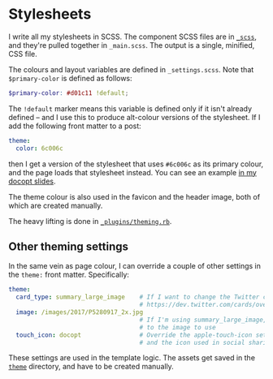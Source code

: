 # Stylesheets

I write all my stylesheets in SCSS.
The component SCSS files are in [`_scss`](../src/_scss), and they're pulled together in `_main.scss`.
The output is a single, minified, CSS file.

The colours and layout variables are defined in `_settings.scss`.
Note that `$primary-color` is defined as follows:

```scss
$primary-color: #d01c11 !default;
```

The `!default` marker means this variable is defined only if it isn't already defined – and I use this to produce alt-colour versions of the stylesheet.
If I add the following front matter to a post:

```yaml
theme:
  color: 6c006c
```

then I get a version of the stylesheet that uses `#6c006c` as its primary colour, and the page loads that stylesheet instead.
You can see an example [in my docopt slides][docopt_green].

The theme colour is also used in the favicon and the header image, both of which are created manually.

The heavy lifting is done in [`_plugins/theming.rb`](../src/_plugins/theming.rb).

[specktre]: https://pypi.org/project/specktre/
[docopt_green]: https://alexwlchan.net/2017/09/ode-to-docopt/

## Other theming settings

In the same vein as page colour, I can override a couple of other settings in the `theme:` front matter.
Specifically:

```yaml
theme:
  card_type: summary_large_image    # If I want to change the Twitter card type
                                    # https://dev.twitter.com/cards/overview
  image: /images/2017/P5280917_2x.jpg
                                    # If I'm using summary_large_image, a path
                                    # to the image to use
  touch_icon: docopt                # Override the apple-touch-icon setting,
                                    # and the icon used in social sharing links
```

These settings are used in the template logic.
The assets get saved in the [`theme`](../src/theme) directory, and have to be created manually.
